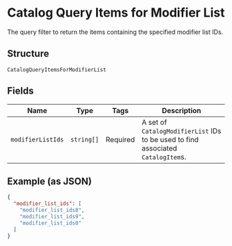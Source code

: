 
# Catalog Query Items for Modifier List

The query filter to return the items containing the specified modifier list IDs.

## Structure

`CatalogQueryItemsForModifierList`

## Fields

| Name | Type | Tags | Description |
|  --- | --- | --- | --- |
| `modifierListIds` | `string[]` | Required | A set of `CatalogModifierList` IDs to be used to find associated `CatalogItem`s. |

## Example (as JSON)

```json
{
  "modifier_list_ids": [
    "modifier_list_ids8",
    "modifier_list_ids9",
    "modifier_list_ids0"
  ]
}
```

